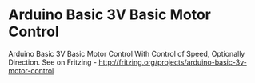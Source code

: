 # Arduino Basic 3V Basic Motor Control


Arduino Basic 3V Basic Motor Control With Control of Speed, Optionally Direction. See on Fritzing - http://fritzing.org/projects/arduino-basic-3v-motor-control
